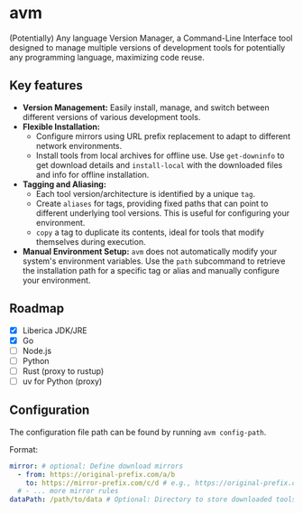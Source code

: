 # avm

(Potentially) Any language Version Manager, a Command-Line Interface tool designed to manage multiple versions of development tools for potentially any programming language, maximizing code reuse.

## Key features

* **Version Management:** Easily install, manage, and switch between different versions of various development tools.
* **Flexible Installation:**
  * Configure mirrors using URL prefix replacement to adapt to different network environments.
  * Install tools from local archives for offline use. Use `get-downinfo` to get download details and `install-local` with the downloaded files and info for offline installation.
* **Tagging and Aliasing:**
  * Each tool version/architecture is identified by a unique `tag`.
  * Create `aliases` for tags, providing fixed paths that can point to different underlying tool versions. This is useful for configuring your environment.
  * `copy` a tag to duplicate its contents, ideal for tools that modify themselves during execution.
* **Manual Environment Setup:** `avm` does not automatically modify your system's environment variables. Use the `path` subcommand to retrieve the installation path for a specific tag or alias and manually configure your environment.

## Roadmap

* [x] Liberica JDK/JRE
* [x] Go
* [ ] Node.js
* [ ] Python
* [ ] Rust (proxy to rustup)
* [ ] uv for Python (proxy)

## Configuration

The configuration file path can be found by running `avm config-path`.

Format:

```yaml
mirror: # optional: Define download mirrors
  - from: https://original-prefix.com/a/b
    to: https://mirror-prefix.com/c/d # e.g., https://original-prefix.com/a/b/e/f becomes https://mirror-prefix.com/c/d/e/f
  # - ... more mirror rules
dataPath: /path/to/data # Optional: Directory to store downloaded tools. Uses an OS-specific default if omitted.
```

